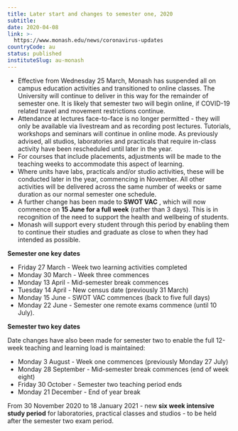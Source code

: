 ```yaml
---
title: Later start and changes to semester one, 2020
subtitle: 
date: 2020-04-08
link: >-
  https://www.monash.edu/news/coronavirus-updates
countryCode: au
status: published
instituteSlug: au-monash
---
```

  * Effective from Wednesday 25 March, Monash has suspended all on campus education activities and transitioned to online classes. The University will continue to deliver in this way for the remainder of semester one. It is likely that semester two will begin online, if COVID-19 related travel and movement restrictions continue.
  * Attendance at lectures face-to-face is no longer permitted - they will only be available via livestream and as recording post lectures. Tutorials, workshops and seminars will continue in online mode. As previously advised, all studios, laboratories and practicals that require in-class activity have been rescheduled until later in the year.
  * For courses that include placements, adjustments will be made to the teaching weeks to accommodate this aspect of learning.
  * Where units have labs, practicals and/or studio activities, these will be conducted later in the year, commencing in November. All other activities will be delivered across the same number of weeks or same duration as our normal semester one schedule.
  * A further change has been made to **SWOT VAC** , which will now commence on **15 June for a full week** (rather than 3 days). This is in recognition of the need to support the health and wellbeing of students.
  * Monash will support every student through this period by enabling them to continue their studies and graduate as close to when they had intended as possible.



 **Semester one key dates**

  * Friday 27 March - Week two learning activities completed
  * Monday 30 March - Week three commences
  * Monday 13 April - Mid-semester break commences
  * Tuesday 14 April - New census date (previously 31 March)
  * Monday 15 June - SWOT VAC commences (back to five full days)
  * Monday 22 June - Semester one remote exams commence (until 10 July).



 **Semester two key dates**

Date changes have also been made for semester two to enable the full 12-week teaching and learning load is maintained:

  * Monday 3 August - Week one commences (previously Monday 27 July)
  * Monday 28 September - Mid-semester break commences (end of week eight)
  * Friday 30 October - Semester two teaching period ends
  * Monday 21 December - End of year break



From 30 November 2020 to 18 January 2021 - new **six week intensive study period** for laboratories, practical classes and studios - to be held after the semester two exam period.
